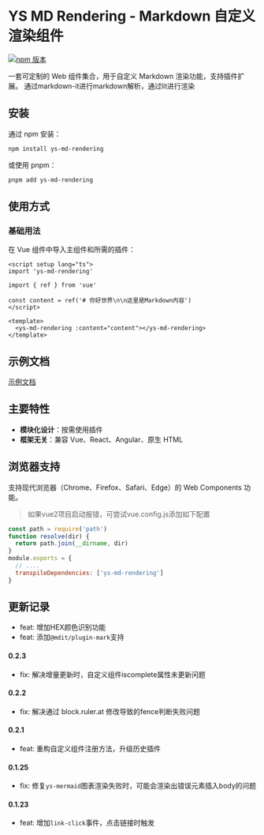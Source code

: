 # YS MD Rendering - Markdown 自定义渲染组件

[![npm 版本](https://badge.fury.io/js/ys-md-rendering.svg)](https://www.npmjs.com/package/ys-md-rendering)

一套可定制的 Web 组件集合，用于自定义 Markdown 渲染功能，支持插件扩展。
通过markdown-it进行markdown解析，通过lit进行渲染

## 安装

通过 npm 安装：

```bash
npm install ys-md-rendering
```

或使用 pnpm：

```bash
pnpm add ys-md-rendering
```

## 使用方式

### 基础用法

在 Vue 组件中导入主组件和所需的插件：

```vue
<script setup lang="ts">
import 'ys-md-rendering'

import { ref } from 'vue'

const content = ref('# 你好世界\n\n这里是Markdown内容')
</script>

<template>
  <ys-md-rendering :content="content"></ys-md-rendering>
</template>
```

## 示例文档

[示例文档](https://y-yushu.github.io/ys-markdown-lit/)

## 主要特性

- **模块化设计**：按需使用插件
- **框架无关**：兼容 Vue、React、Angular、原生 HTML

## 浏览器支持

支持现代浏览器（Chrome、Firefox、Safari、Edge）的 Web Components 功能。

> 如果vue2项目启动报错，可尝试vue.config.js添加如下配置

```js
const path = require('path')
function resolve(dir) {
  return path.join(__dirname, dir)
}
module.exports = {
  // ....
  transpileDependencies: ['ys-md-rendering']
}
```

## 更新记录

- feat: 增加HEX颜色识别功能
- feat: 添加`@mdit/plugin-mark`支持

#### 0.2.3

- fix: 解决增量更新时，自定义组件iscomplete属性未更新问题

#### 0.2.2

- fix: 解决通过 block.ruler.at 修改导致的fence判断失败问题

#### 0.2.1

- feat: 重构自定义组件注册方法，升级历史插件

#### 0.1.25

- fix: 修复`ys-mermaid`图表渲染失败时，可能会渲染出错误元素插入body的问题

#### 0.1.23

- feat: 增加`link-click`事件，点击链接时触发
